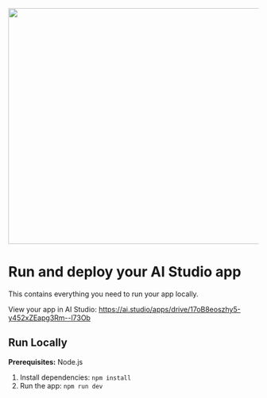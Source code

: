 <div align="center">
<img width="1200" height="475" alt="GHBanner" src="https://github.com/user-attachments/assets/0aa67016-6eaf-458a-adb2-6e31a0763ed6" />
</div>

# Run and deploy your AI Studio app

This contains everything you need to run your app locally.

View your app in AI Studio: https://ai.studio/apps/drive/17oB8eoszhy5-y452xZEapg3Rm--l73Ob

## Run Locally

**Prerequisites:**  Node.js


1. Install dependencies:
   `npm install`
2. Run the app:
   `npm run dev`
